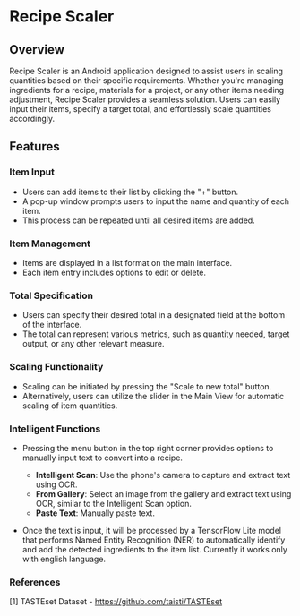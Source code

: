 # Recipe Scaler

## Overview

Recipe Scaler is an Android application designed to assist users in scaling quantities based on their specific requirements. Whether you're managing ingredients for a recipe, materials for a project, or any other items needing adjustment, Recipe Scaler provides a seamless solution. Users can easily input their items, specify a target total, and effortlessly scale quantities accordingly.

## Features

### Item Input

- Users can add items to their list by clicking the "+" button.
- A pop-up window prompts users to input the name and quantity of each item.
- This process can be repeated until all desired items are added.

### Item Management

- Items are displayed in a list format on the main interface.
- Each item entry includes options to edit or delete.

### Total Specification

- Users can specify their desired total in a designated field at the bottom of the interface.
- The total can represent various metrics, such as quantity needed, target output, or any other relevant measure.

### Scaling Functionality

- Scaling can be initiated by pressing the "Scale to new total" button.
- Alternatively, users can utilize the slider in the Main View for automatic scaling of item quantities.

### Intelligent Functions

- Pressing the menu button in the top right corner provides options to manually input text to convert into a recipe.
  - **Intelligent Scan**: Use the phone's camera to capture and extract text using OCR.
  - **From Gallery**: Select an image from the gallery and extract text using OCR, similar to the Intelligent Scan option.
  - **Paste Text**: Manually paste text.

- Once the text is input, it will be processed by a TensorFlow Lite model that performs Named Entity Recognition (NER) to automatically identify and add the detected ingredients to the item list. Currently it works only with english language.


### References
[1] TASTEset Dataset - https://github.com/taisti/TASTEset
